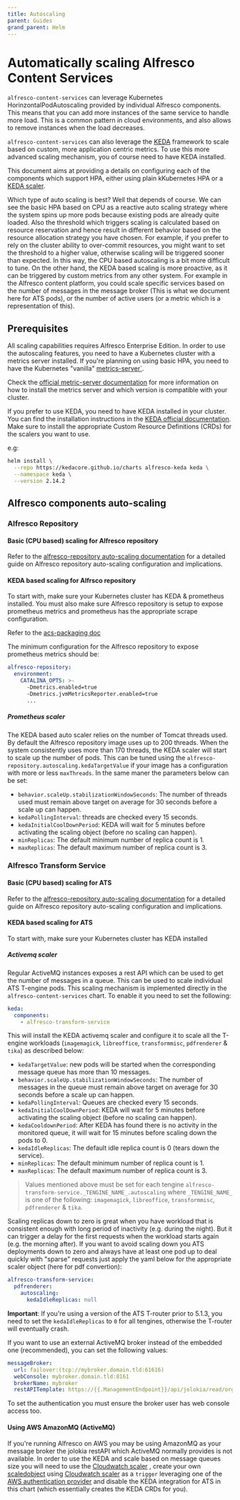 ```yaml
---
title: Autoscaling
parent: Guides
grand_parent: Helm
---
```


# Automatically scaling Alfresco Content Services

`alfresco-content-services` can leverage Kubernetes HorinzontalPodAutoscaling
provided by individual Alfresco components. This means that you can add more
instances of the same service to handle more load. This is a common pattern in
cloud environments, and also allows to remove instances when the load decreases.

`alfresco-content-services` can also leverage the [KEDA](https://keda.sh/)
framework to scale based on custom, more application centric metrics. To use
this more advanced scaling mechanism, you of course need to have KEDA installed.

This document aims at providing a details on configuring each of the components
which support HPA, either using plain kKubernetes HPA or a [KEDA
scaler](https://keda.sh/docs/latest/scalers/).

Which type of auto scaling is best?
Well that depends of course. We can see the basic HPA based on CPU as a reactive
auto scaling strategy where the system spins up more pods because existing pods
are already quite loaded. Also the threshold which triggers scaling is
calculated based on resource reservation and hence result in different behavior
based on the resource allocation strategy you have chosen. For example, if you
prefer to rely on the cluster ability to over-commit resources, you might want
to set the threshold to a higher value, otherwise scaling will be triggered
sooner than expected. In this way, the CPU based autoscaling is a bit more
difficult to tune.
On the other hand, the KEDA based scaling is more proactive, as it can be
triggered by custom metrics from any other system. For example in the Alfresco
content platform, you could scale specific services based on the number of
messages in the message broker (This is what we document here for ATS pods), or
the number of active users (or a metric which is a representation of this).

## Prerequisites

All scaling capabilities requires Alfresco Enterprise Edition.
In order to use the autoscaling features, you need to have a Kubernetes cluster
with a metrics server installed.
If you're planning on using basic HPA, you need to have the Kubernetes "vanilla"
[metrics-server`](https://github.com/kubernetes-sigs/metrics-server).

Check the [official metric-server
documentation](https://github.com/kubernetes-sigs/metrics-server) for more
information on how to install the metrics server and which version is compatible
with your cluster.

If you prefer to use KEDA, you need to have KEDA installed in your cluster. You
can find the installation instructions in the [KEDA official
documentation](https://keda.sh/docs/latest/deploy/). Make sure to install the
appropriate Custom Resource Definitions (CRDs) for the scalers you want to use.

e.g:

```bash
helm install \
  --repo https://kedacore.github.io/charts alfresco-keda keda \
  --namespace keda \
  --version 2.14.2
```

## Alfresco components auto-scaling

### Alfresco Repository

#### Basic (CPU based) scaling for Alfresco repository

Refer to the
[alfresco-repository auto-scaling
documentation](https://github.com/Alfresco/alfresco-helm-charts/blob/main/charts/alfresco-repository/docs/autoscaling.md)
for a detailed guide on Alfresco repository auto-scaling configuration and
implications.

#### KEDA based scaling for Alfrsco repository

To start with, make sure your Kubernetes cluster has KEDA & prometheus installed.
You must also make sure Alfresco repository is setup to expose prometheus
metrics and prometheus has the appropriate scrape configuration.

Refer to the [acs-packaging
doc](https://github.com/Alfresco/acs-packaging/tree/master/docs/micrometer)

The minimum configuration for the Alfresco repository to expose prometheus
metrics should be:

```yaml
alfresco-repository:
  environment:
    CATALINA_OPTS: >-
      -Dmetrics.enabled=true
      -Dmetrics.jvmMetricsReporter.enabled=true
      ...
```

##### Prometheus scaler

The KEDA based auto scaler relies on the number of Tomcat threads used. By
default the Alfresco repository image uses up to 200 threads. When the system
consistently uses more than 170 threads, the KEDA scaler will start to scale up
the number of pods. This can be tuned using the
`alfresco-repository.autoscaling.kedaTargetValue` if your image has a
configuration with more or less `maxThreads`.
In the same maner the parameters below can be set:

* `behavior.scaleUp.stabilizationWindowSeconds`: The number of threads used must
  remain above target on average for 30 seconds before a scale up can happen.
* `kedaPollingInterval`: threads are checked every 15 seconds.
* `kedaInitialCoolDownPeriod`: KEDA will wait for 5 minutes before activating
  the scaling object (before no scaling can happen).
* `minReplicas`: The default minimum number of replica count is 1.
* `maxReplicas`: The default maximum number of replica count is 3.

### Alfresco Transform Service

#### Basic (CPU based) scaling for ATS

Refer to the
[alfresco-repository auto-scaling
documentation](https://github.com/Alfresco/alfresco-helm-charts/blob/main/charts/alfresco-transform-service/docs/autoscaling.md)
for a detailed guide on Alfresco repository auto-scaling configuration and
implications.

#### KEDA based scaling for ATS

To start with, make sure your Kubernetes cluster has KEDA installed

##### Activemq scaler

Regular ActiveMQ instances exposes a rest API which can be used to get the
number of messages in a queue. This can be used to scale individual ATS T-engine
pods. This scaling mechanism is implemented directly in the
`alfresco-content-services` chart. To enable it you need to set the following:

```yaml
keda:
  components:
    - alfresco-transform-service
```

This will install the KEDA activemq scaler and configure it to scale all the
T-engine workloads (`imagemagick`, `libreoffice`, `transformmisc`, `pdfrenderer`
& `tika`) as described below:

* `kedaTargetValue`: new pods will be started when the corresponding message
  queue has more than 10 messages.
* `behavior.scaleUp.stabilizationWindowSeconds`: The number of messages in the
  queue must remain above target on average for 30 seconds before a scale up can
  happen.
* `kedaPollingInterval`: Queues are checked every 15 seconds.
* `kedaInitialCoolDownPeriod`: KEDA will wait for 5 minutes before activating
  the scaling object (before no scaling can happen).
* `kedaCooldownPeriod`: After KEDA has found there is no activity in the
  monitored queue, it will wait for 15 minutes before scaling down the pods to
  0.
* `kedaIdleReplicas`: The default idle replica count is 0 (tears down the
  service).
* `minReplicas`: The default minimum number of replica count is 1.
* `maxReplicas`: The default maximum number of replica count is 3.

> Values mentioned above must be set for each tengine
> `alfresco-transform-service._TENGINE_NAME_.autoscaling` where `_TENGINE_NAME_`
> is one of the following: `imagemagick`, `libreoffice`, `transformmisc`,
> `pdfrenderer` & `tika`.

Scaling replicas down to zero is great when you have workload that is consistent
enough with long period of inactivity (e.g. during the night). But it can trigger a
delay for the first requests when the workload starts again (e.g. the morning
after). If you want to avoid scaling down you ATS deployments down to zero and
always have at least one pod up to deal quickly with "sparse" requests just
apply the yaml below for the appropriate scaler object (here for pdf
convertion):

```yaml
alfresco-transform-service:
  pdfrenderer:
    autoscaling:
      kedaIdleReplicas: null
```

**Important**: If you're using a version of the ATS T-router prior to 5.1.3, you
need to set the `kedaIdleReplicas` to `0` for all tengines, otherwise the
T-router will eventually crash.

If you want to use an external ActiveMQ broker instead of the embedded one
(recommended), you can set the following values:

```yaml
messageBroker:
  url: failover:(tcp://mybroker.domain.tld:61616)
  webConsole: mybroker.domain.tld:8161
  brokerName: mybroker
  restAPITemplate: https://{{.ManagementEndpoint}}/api/jolokia/read/org.apache.activemq:type=Broker,brokerName={{.BrokerName}},destinationType=Queue,destinationName={{.DestinationName}}/QueueSize
```

To set the authentication you must ensure the broker user has web console access
too.

#### Using AWS AmazonMQ (ActiveMQ)

If you're running Alfresco on AWS you may be using AmazonMQ as your message
broker the jolokia restAPI which ActiveMQ normally provides is not available.
In order to use the KEDA and scale based on message queues size you will need to
use the [Cloudwatch scaler](https://keda.sh/docs/latest/scalers/aws-cloudwatch/)
, create your own
[scaledobject](https://keda.sh/docs/latest/concepts/scaling-deployments/#scaledobject-spec)
using [Cloudwatch scaler](https://keda.sh/docs/latest/scalers/aws-cloudwatch/)
as a `trigger` leveraging one of the [AWS authentication
provider](https://keda.sh/docs/2.14/authentication-providers/) and disable the
KEDA integration for ATS in this chart (which essentially creates the KEDA CRDs
for you).

